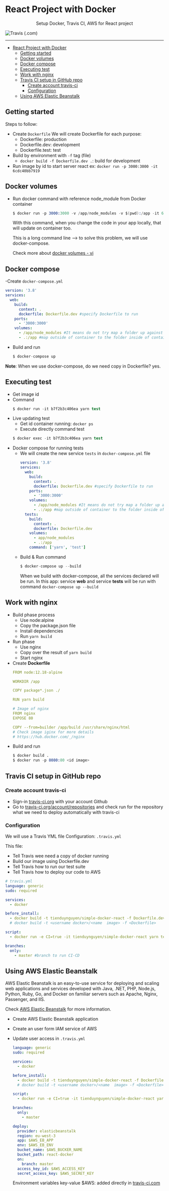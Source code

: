 # React Project with Docker
<p align="center">
Setup Docker, Travis CI, AWS for React project
<p align="center">

![Travis (.com)](https://img.shields.io/travis/com/tienduy-nguyen/simple-docker-react)

---

- [React Project with Docker](#react-project-with-docker)
  - [Getting started](#getting-started)
  - [Docker volumes](#docker-volumes)
  - [Docker compose](#docker-compose)
  - [Executing test](#executing-test)
  - [Work with nginx](#work-with-nginx)
  - [Travis CI setup in GitHub repo](#travis-ci-setup-in-github-repo)
    - [Create account travis-ci](#create-account-travis-ci)
    - [Configuration](#configuration)
  - [Using AWS Elastic Beanstalk](#using-aws-elastic-beanstalk)
## Getting started
Steps to follow:
- Create `Dockerfile`
  We will create Dockerfile for each purpose:
  - Dockerfile: production
  - Dockerfile.dev: development
  - Dockerfile.test: test
- Build by environment with `-f` tag (file)
  - `docker build -f Dockerfile.dev .`: build for development
- Run image by id to start server react
  ex: `docker run -p 3000:3000 -it 6cdc40bb7919`

## Docker volumes
- Run docker command with reference node_module from Docker container
  ```s
  $ docker run -p 3000:3000 -v /app/node_modules -v $(pwd):/app -it 6cdc40bb7919 #id image
  ```
  With this command, when you change the code in your app locally, that will update on container too. 

  This is a long command line --> to solve this problem, we will use docker-compose.

  Check more about [docker volumes - vi](https://daothaison.me/docker-3-tim-hieu-ve-docker-phan-3-daothaison1560923507)
  

## Docker compose
-Create `docker-compose.yml`
  ```yml
  version: '3.8'
  services:
    web:
      build:
        context: .
        dockerfile: Dockerfile.dev #specify Dockerfile to run
      ports:
        - '3000:3000'
      volumes:
        - /app/node_modules #It means do not try map a folder up against app/node_modules
        - .:/app #map outside of container to the folder inside of container


  ```

- Build and run
  ```s
  $ docker-compose up
  ```
**Note**: When we use docker-compose, do we need copy in Dockerfile? yes.

## Executing test
- Get image id
- Command
  ```s
  $ docker run -it b7f2b3c406ea yarn test
  ```
- Live updating test
  - Get id container running: `docker ps`
  - Execute directly command test
  ```s
  $ docker exec -it b7f2b3c406ea yarn test
  ```
- Docker compose for running tests
  - We will create the new service `tests` in `docker-compose.yml` file
    ```yml
    version: '3.8'
    services:
      web:
        build:
          context: .
          dockerfile: Dockerfile.dev #specify Dockerfile to run
        ports:
          - '3000:3000'
        volumes:
          - /app/node_modules #It means do not try map a folder up against app/node_modules
          - .:/app #map outside of container to the folder inside of container
      tests:
        build:
          context: .
          dockerfile: Dockerfile.dev
        volumes:
          - app/node_modules
          - .:/app
        command: ['yarn', 'test']

    ```
  - Build & Run command
    ```s
    $ docker-compose up --build
    ```
    When we build with docker-compose, all the services declared will be run. In this app: service **web** and service **tests** will be run with command `docker-compose up --build`

## Work with nginx
- Build phase process
  - Use node:alpine
  - Copy the package.json file
  - Install dependencies
  - Run `yarn build`
- Run phase
  - Use nginx
  - Copy over the result of `yarn build`
  - Start nginx
- Create **Dockerfile**
  ```yml
  FROM node:12.18-alpine

  WORKDIR /app

  COPY package*.json ./

  RUN yarn build

  # Image of nginx
  FROM nginx
  EXPOSE 80

  COPY --from=builder /app/build /usr/share/nginx/html
  # Check image iginx for more details
  # https://hub.docker.com/_/nginx
  ```
- Build and run
  ```s
  $ docker build .
  $ docker run -p 8080:80 <id image>

  ```
## Travis CI setup in GitHub repo
### Create account travis-ci
- Sign-in  [travis-ci.org](https://travis-ci.org) with your account Github
- Go to [travis-ci.org/account/repositories](https://travis-ci.org/account/repositories) and check run for the repository what we need to deploy automatically with travis-ci
### Configuration
We will use a Travis YML file Configuration: `.travis.yml`

This file:
- Tell Travis wee need a copy of docker running
- Build our image using Dockerfile.dev
- Tell Travis how to run our test suite
- Tell Travis how to deploy our code to AWS

```yml
# travis.yml
language: generic
sudo: required

services:
  - docker

before_install:
  - docker build -t tienduynguyen/simple-docker-react -f Dockerfile.dev .
  # docker build -t <username docker>/<name  image> -f <Dockerfile>

script:
  - docker run -e CI=true -it tienduynguyen/simple-docker-react yarn test --coverage

branches:
  only:
    - master #branch to run CI-CD

```
## Using AWS Elastic Beanstalk

AWS Elastic Beanstalk is an easy-to-use service for deploying and scaling web applications and services developed with Java, .NET, PHP, Node.js, Python, Ruby, Go, and Docker on familiar servers such as Apache, Nginx, Passenger, and IIS.

Check [AWS Elastic Beanstalk](https://eu-west-3.console.aws.amazon.com/elasticbeanstalk/home?region=eu-west-3#/welcome) for more information.

- Create AWS Elastic Beanstalk application
- Create an user form IAM service of AWS
- Update user access in `.travis.yml`
  ```yml
  language: generic
  sudo: required

  services:
    - docker

  before_install:
    - docker build -t tienduynguyen/simple-docker-react -f Dockerfile.dev .
    # docker build -t <username docker>/<name  image> -f <Dockerfile>

  script:
    - docker run -e CI=true -it tienduynguyen/simple-docker-react yarn test --coverage

  branches:
    only:
      - master

  deploy:
    provider: elasticbeanstalk
    region: eu-west-3
    app: $AWS_EB_APP
    env: $AWS_EB_ENV
    bucket_name: $AWS_BUCKER_NAME
    bucket_path: react-docker
    on:
      branch: master
    access_key_id: $AWS_ACCESS_KEY
    secret_access_key: $AWS_SECRET_KEY
  ```

  Environment variables key-value $AWS: added directly in [travis-ci.com](https://travis-ci.com)